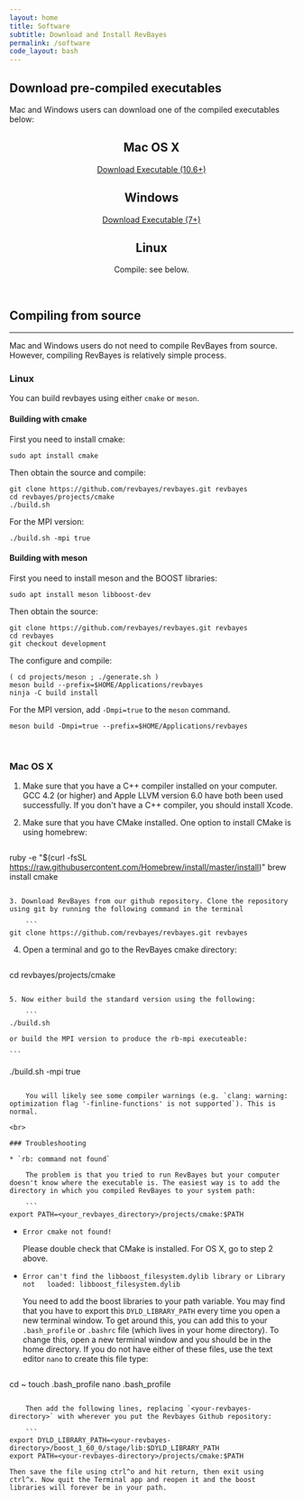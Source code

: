```yaml
---
layout: home
title: Software
subtitle: Download and Install RevBayes
permalink: /software
code_layout: bash
---
```

## Download pre-compiled executables

Mac and Windows users can download one of the compiled executables below:

<div class="row">

<div class="col-sm-4" align="center">
<h2>Mac OS X</h2>
<a href="https://github.com/revbayes/revbayes/releases/download/v1.0.11/RevBayes_OSX_v1.0.11.zip" class="btn btn-info" role="button">Download Executable (10.6+)</a>
</div>

<div class="col-sm-4" align="center">
<h2>Windows</h2>
<a href="https://github.com/revbayes/revbayes/releases/download/v1.0.11/RevBayes_Win_v1.0.11.zip" class="btn btn-info" role="button">Download Executable (7+)</a>
</div>

<div class="col-sm-4" align="center">
<h2>Linux</h2>
<p>Compile: see below.</p>
</div>

</div>

<br>


## Compiling from source
----

Mac and Windows users do not need to compile RevBayes from source.  However, compiling RevBayes is relatively simple process.

### Linux

You can build revbayes using either `cmake` or `meson`.

#### Building with cmake

First you need to install cmake:

    sudo apt install cmake

Then obtain the source and compile:

    git clone https://github.com/revbayes/revbayes.git revbayes
    cd revbayes/projects/cmake
    ./build.sh

For the MPI version:

    ./build.sh -mpi true

#### Building with meson

First you need to install meson and the BOOST libraries:

    sudo apt install meson libboost-dev

Then obtain the source:

    git clone https://github.com/revbayes/revbayes.git revbayes
    cd revbayes
    git checkout development

The configure and compile:

    ( cd projects/meson ; ./generate.sh )
    meson build --prefix=$HOME/Applications/revbayes
    ninja -C build install

For the MPI version, add `-Dmpi=true` to the `meson` command.

    meson build -Dmpi=true --prefix=$HOME/Applications/revbayes

<br>

### Mac OS X

1. Make sure that you have a C++ compiler installed on your computer. GCC 4.2 (or higher) and Apple LLVM version 6.0 have both been used successfully. If you don't have a C++ compiler, you should install Xcode.

2. Make sure that you have CMake installed. One option to install CMake is using homebrew:

    ``` 
ruby -e "$(curl -fsSL https://raw.githubusercontent.com/Homebrew/install/master/install)"
brew install cmake
```

3. Download RevBayes from our github repository. Clone the repository using git by running the following command in the terminal 

    ``` 
git clone https://github.com/revbayes/revbayes.git revbayes
```

4. Open a terminal and go to the RevBayes cmake directory:

    ```  
cd revbayes/projects/cmake
```

5. Now either build the standard version using the following:

    ``` 
./build.sh
```

    or build the MPI version to produce the rb-mpi executeable:

    ``` 
./build.sh -mpi true
```

    You will likely see some compiler warnings (e.g. `clang: warning: optimization flag '-finline-functions' is not supported`). This is normal. 

<br>

### Troubleshooting

* `rb: command not found`
    
    The problem is that you tried to run RevBayes but your computer doesn't know where the executable is. The easiest way is to add the directory in which you compiled RevBayes to your system path:

    ```
export PATH=<your_revbayes_directory>/projects/cmake:$PATH  
```

* `Error cmake not found!`  
   
   Please double check that CMake is installed. For OS X, go to step 2 above.

* `Error can't find the libboost_filesystem.dylib library or Library not   loaded: libboost_filesystem.dylib` 
   
    You need to add the boost libraries to your path variable. You may find that you have to export this `DYLD_LIBRARY_PATH` every time you open a new terminal window. To get around this, you can add this to your `.bash_profile` or `.bashrc` file (which lives in your home directory). To change this, open a new terminal window and you should be in the home directory. If you do not have either of these files, use the text editor `nano` to create this file type:

    ```
cd ~
touch .bash_profile
nano .bash_profile
```

    Then add the following lines, replacing `<your-revbayes-directory>` with wherever you put the Revbayes Github repository:

    ```
export DYLD_LIBRARY_PATH=<your-revbayes-directory>/boost_1_60_0/stage/lib:$DYLD_LIBRARY_PATH
export PATH=<your-revbayes-directory>/projects/cmake:$PATH  
```

    Then save the file using ctrl^o and hit return, then exit using ctrl^x. Now quit the Terminal app and reopen it and the boost libraries will forever be in your path.

